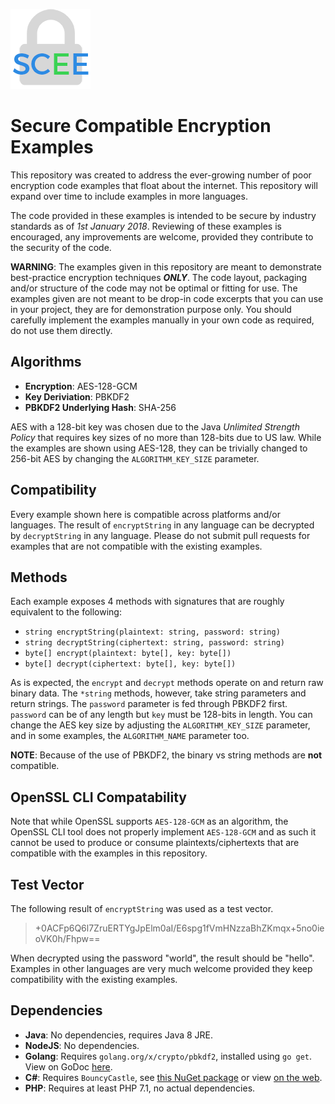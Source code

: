 ![](icon.png)

# Secure Compatible Encryption Examples
This repository was created to address the ever-growing number of poor
encryption code examples that float about the internet.  This repository will
expand over time to include examples in more languages.

The code provided in these examples is intended to be secure by industry
standards as of *1st January 2018*.  Reviewing of these examples is encouraged,
any improvements are welcome, provided they contribute to the security of the
code.

**WARNING**: The examples given in this repository are meant to demonstrate best-practice encryption techniques ***ONLY***.  The code layout, packaging and/or structure of the code may not be optimal or fitting for use.  The examples given are not meant to be drop-in code excerpts that you can use in your project, they are for demonstration purpose only.  You should carefully implement the examples manually in your own code as required, do not use them directly.

## Algorithms
- **Encryption**: AES-128-GCM
- **Key Deriviation**: PBKDF2
- **PBKDF2 Underlying Hash**: SHA-256

AES with a 128-bit key was chosen due to the Java *Unlimited Strength Policy*
that requires key sizes of no more than 128-bits due to US law.  While the
examples are shown using AES-128, they can be trivially changed to 256-bit AES
by changing the `ALGORITHM_KEY_SIZE` parameter.

## Compatibility
Every example shown here is compatible across platforms and/or languages.  The result of `encryptString` in any language can be decrypted by `decryptString` in any language.  Please do not submit pull requests for examples that are not compatible with the existing examples.

## Methods
Each example exposes 4 methods with signatures that are roughly equivalent to
the following:
- `string encryptString(plaintext: string, password: string)`
- `string decryptString(ciphertext: string, password: string)`
- `byte[] encrypt(plaintext: byte[], key: byte[])`
- `byte[] decrypt(ciphertext: byte[], key: byte[])`

As is expected, the `encrypt` and `decrypt` methods operate on and return raw
binary data.  The `*string` methods, however, take string parameters and return
strings.  The `password` parameter is fed through PBKDF2 first.  `password` can be of any length but `key` must be 128-bits in length.  You can change the AES key size by adjusting the `ALGORITHM_KEY_SIZE` parameter, and in some examples, the `ALGORITHM_NAME` parameter too.

**NOTE**: Because of the use of PBKDF2, the binary vs string methods are **not**
compatible.

## OpenSSL CLI Compatability
Note that while OpenSSL supports `AES-128-GCM` as an algorithm, the OpenSSL CLI tool does not properly implement `AES-128-GCM` and as such it cannot be used to produce or consume plaintexts/ciphertexts that are compatible with the examples in this repository.

## Test Vector
The following result of `encryptString` was used as a test vector.
> +0ACFp6Q6l7ZruERTYgJpElm0aI/E6spg1fVmHNzzaBhZKmqx+5no0ieoVK0h/Fhpw==

When decrypted using the password "world", the result should be "hello".
Examples in other languages are very much welcome provided they keep
compatibility with the existing examples.

## Dependencies
- **Java**: No dependencies, requires Java 8 JRE.
- **NodeJS**: No dependencies.
- **Golang**: Requires `golang.org/x/crypto/pbkdf2`, installed using `go get`.  View on GoDoc [here](https://godoc.org/golang.org/x/crypto/pbkdf2).
- **C#**: Requires `BouncyCastle`, see [this NuGet package](https://www.nuget.org/packages/BouncyCastle/) or view [on the web](http://www.bouncycastle.org/csharp/).
- **PHP**: Requires at least PHP 7.1, no actual dependencies.
